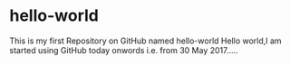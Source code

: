 # hello-world
This is my first Repository on GitHub named hello-world
Hello world,I am started using GitHub today onwords i.e. from 30 May 2017.....
